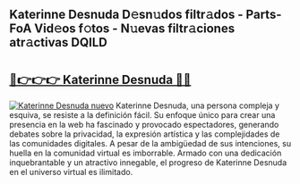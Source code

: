 ## Katerinne Desnuda D𝚎sn𝚞dos filtr𝚊dos - Parts-FoA Vid𝚎os f𝚘tos - N𝚞evas filtr𝚊ciones atr𝚊ctivas DQILD

# <h2><a href="http://mbcmq7.tromn.icu/?c=Katerinne+Desnuda">🔗👉👉👉 Katerinne Desnuda 🔗🔗</a></h2>

[![Katerinne Desnuda nuevo](https://i.imgur.com/pEAQMta.gif)](http://mbcmq7.tromn.icu/?c=Katerinne+Desnuda)
Katerinne Desnuda, una persona compleja y esquiva, se resiste a la definición fácil. Su enfoque único para crear una presencia en la web ha fascinado y provocado espectadores, generando debates sobre la privacidad, la expresión artística y las complejidades de las comunidades digitales. A pesar de la ambigüedad de sus intenciones, su huella en la comunidad virtual es imborrable. Armado con una dedicación inquebrantable y un atractivo innegable, el progreso de Katerinne Desnuda en el universo virtual es ilimitado.
